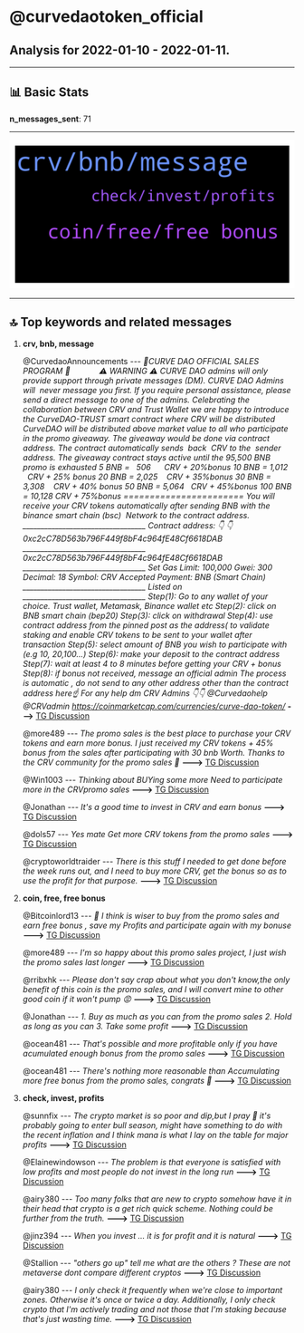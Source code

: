 # **@curvedaotoken_official**
 ## Analysis for **2022-01-10** - **2022-01-11**.

---

## 📊 **Basic Stats**

**n_messages_sent**: 71

---
![wordcloud](curvedaotoken_official_1Days_wordcloud.png)

---


## 🔝 **Top keywords and related messages**

1. **crv, bnb, message**

    @CurvedaoAnnouncements --- *🎉CURVE DAO OFFICIAL SALES PROGRAM 🎉                ⚠️ WARNING ⚠️   CURVE DAO admins will only provide support through private messages (DM). CURVE DAO Admins will  never message you first. If you require personal assistance, please send a direct message to one of the admins.   Celebrating the collaboration between CRV and Trust Wallet we are happy to introduce the CurveDAO-TRUST smart contract where CRV will be distributed     CurveDAO will be distributed above market value to all who participate in the promo giveaway.   The giveaway would be done via contract address.   The contract automatically sends  back  CRV to the  sender address.   The giveaway contract stays active until the 95,500 BNB promo is exhausted   5 BNB =   506         CRV + 20%bonus   10 BNB = 1,012       CRV + 25% bonus   20 BNB = 2,025      CRV +  35%bonus   30 BNB = 3,308      CRV + 40% bonus   50 BNB = 5,064      CRV + 45%bonus   100 BNB = 10,128  CRV + 75%bonus   ======================= You will receive your CRV tokens automatically after sending BNB with the binance smart chain (bsc)  Network to the contract address.  __________________________________   Contract address: 👇 👇   0xc2cC78D563b796F449f8bF4c964fE48Cf6618DAB __________________________________   0xc2cC78D563b796F449f8bF4c964fE48Cf6618DAB  __________________________________   Set Gas Limit: 100,000 Gwei: 300 Decimal: 18 Symbol: CRV Accepted Payment: BNB (Smart Chain)  __________________________________ Listed on  __________________________________   Step(1): Go to any wallet of your choice. Trust wallet, Metamask, Binance wallet etc   Step(2): click on BNB smart chain (bep20)   Step(3): click on withdrawal   Step(4): use contract address from the pinned post as the address( to validate staking and enable CRV tokens to be sent to your wallet after transaction   Step(5): select amount of BNB you wish to participate with (e.g 10, 20,100...)   Step(6): make your deposit to the contract address   Step(7): wait at least 4 to 8 minutes before getting your CRV + bonus   Step(8): if bonus not received, message an official admin   The process is automatic , do not send to any other address other than the contract address here☝️  For any help dm CRV Admins 👇👇    @Curvedaohelp            @CRVadmin    https://coinmarketcap.com/currencies/curve-dao-token/* **--->** [TG Discussion](https://t.me/curvedaotoken_official/18109)

    @more489 --- *The promo sales is the best place to purchase your CRV tokens and earn more bonus. I just received my CRV tokens  + 45%  bonus from the sales after participating with 30 bnb Worth. Thanks to the CRV community for the promo sales 🙏* **--->** [TG Discussion](https://t.me/curvedaotoken_official/18007)

    @Win1003 --- *Thinking about BUYing some more Need to participate more in the  CRVpromo sales* **--->** [TG Discussion](https://t.me/curvedaotoken_official/18013)

    @Jonathan --- *It's a good time to invest in CRV  and earn bonus* **--->** [TG Discussion](https://t.me/curvedaotoken_official/18085)

    @dols57 --- *Yes mate Get more CRV tokens from the promo sales* **--->** [TG Discussion](https://t.me/curvedaotoken_official/18083)

    @cryptoworldtraider --- *There is this stuff I needed to get done before the week runs out, and I need to buy more CRV, get the bonus so as to use the profit for that purpose.* **--->** [TG Discussion](https://t.me/curvedaotoken_official/18059)

2. **coin, free, free bonus**

    @Bitcoinlord13 --- *🤔 I think is wiser to buy from the promo sales and earn free bonus , save my Profits and participate again with my bonuse* **--->** [TG Discussion](https://t.me/curvedaotoken_official/18029)

    @more489 --- *I'm so happy about this promo sales project, I just wish the promo sales last  longer* **--->** [TG Discussion](https://t.me/curvedaotoken_official/18097)

    @rribxhk --- *Please don't say crap about what you don't know,the only benefit of this coin is the promo sales, and I will convert mine to other good coin if it won't pump 😡* **--->** [TG Discussion](https://t.me/curvedaotoken_official/18087)

    @Jonathan --- *1. Buy as much as you can  from the promo sales 2. Hold as long as you can  3. Take some profit* **--->** [TG Discussion](https://t.me/curvedaotoken_official/18034)

    @ocean481 --- *That's possible and more profitable only if you have acumulated enough bonus from the promo sales* **--->** [TG Discussion](https://t.me/curvedaotoken_official/18030)

    @ocean481 --- *There's nothing more reasonable than Accumulating more free bonus from the promo sales, congrats 🤝* **--->** [TG Discussion](https://t.me/curvedaotoken_official/18022)

3. **check, invest, profits**

    @sunnfix --- *The crypto market is so poor and dip,but I pray 🙏 it's probably going to enter bull season, might have something to do with the recent inflation and I think mana is what I lay on the table for major profits* **--->** [TG Discussion](https://t.me/curvedaotoken_official/18074)

    @Elainewindowson --- *The problem is that everyone is satisfied with low profits and most people do not invest in the long run* **--->** [TG Discussion](https://t.me/curvedaotoken_official/18004)

    @airy380 --- *Too many folks that are new to crypto somehow have it in their head that crypto is a get rich quick scheme.  Nothing could be further from the truth.* **--->** [TG Discussion](https://t.me/curvedaotoken_official/18003)

    @jinz394 --- *When you invest ... it is for profit and it is natural* **--->** [TG Discussion](https://t.me/curvedaotoken_official/17994)

    @Stallion --- *"others go up" tell me what are the others ? These are not metaverse dont compare different cryptos* **--->** [TG Discussion](https://t.me/curvedaotoken_official/18018)

    @airy380 --- *I only check it frequently when we're close to important zones.  Otherwise it's once or twice a day.  Additionally, I only check crypto that I'm actively trading and not those that I'm staking because that's just wasting time.* **--->** [TG Discussion](https://t.me/curvedaotoken_official/18047)

